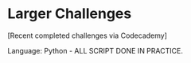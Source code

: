 # Larger Challenges
[Recent completed challenges via Codecademy]

Language: Python - ALL SCRIPT DONE IN PRACTICE.
